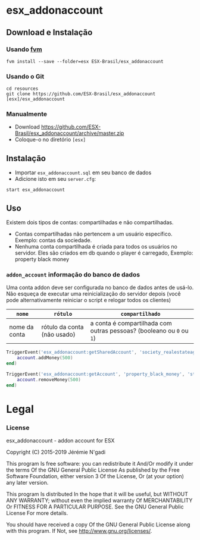 # esx_addonaccount

## Download e Instalação

### Usando [fvm](https://github.com/qlaffont/fvm-installer)
```
fvm install --save --folder=esx ESX-Brasil/esx_addonaccount
```

### Usando o Git
```
cd resources
git clone https://github.com/ESX-Brasil/esx_addonaccount [esx]/esx_addonaccount
```

### Manualmente
- Download https://github.com/ESX-Brasil/esx_addonaccount/archive/master.zip
- Coloque-o no diretório `[esx]`

## Instalação
- Importar `esx_addonaccount.sql` em seu banco de dados
- Adicione isto em seu `server.cfg`:

```
start esx_addonaccount
```

## Uso
Existem dois tipos de contas: compartilhadas e não compartilhadas.

- Contas compartilhadas não pertencem a um usuário específico. Exemplo: contas da sociedade.
- Nenhuma conta compartilhada é criada para todos os usuários no servidor. Eles são criados em db quando o player é carregado, Exemplo: property black money

### `addon_account` informação do banco de dados
Uma conta addon deve ser configurada no banco de dados antes de usá-lo. Não esqueça de executar uma reinicialização do servidor depois (você pode alternativamente reiniciar o script e relogar todos os clientes)

| `nome`   | `rótulo` | `compartilhado` |
| -------- | ------- | -------- |
| nome da conta | rótulo da conta (não usado) | a conta é compartilhada com outras pessoas? (booleano ou `0` ou` 1`) |

```lua
TriggerEvent('esx_addonaccount:getSharedAccount', 'society_realestateagent', function(account)
	account.addMoney(500)
end)

TriggerEvent('esx_addonaccount:getAccount', 'property_black_money', 'steam:0123456789', function(account)
	account.removeMoney(500)
end)
```

# Legal
### License
esx_addonaccount - addon account for ESX

Copyright (C) 2015-2019 Jérémie N'gadi

This program Is free software: you can redistribute it And/Or modify it under the terms Of the GNU General Public License As published by the Free Software Foundation, either version 3 Of the License, Or (at your option) any later version.

This program Is distributed In the hope that it will be useful, but WITHOUT ANY WARRANTY; without even the implied warranty Of MERCHANTABILITY Or FITNESS FOR A PARTICULAR PURPOSE. See the GNU General Public License For more details.

You should have received a copy Of the GNU General Public License along with this program. If Not, see http://www.gnu.org/licenses/.

